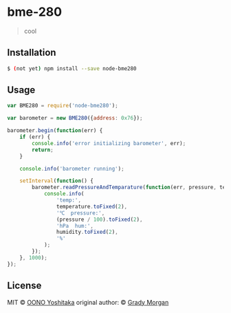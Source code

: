 # bme-280 
> cool

## Installation

```sh
$ (not yet) npm install --save node-bme280
```

## Usage

```js
var BME280 = require('node-bme280');

var barometer = new BME280({address: 0x76});

barometer.begin(function(err) {
	if (err) {
		console.info('error initializing barometer', err);
		return;
	}

	console.info('barometer running');

	setInterval(function() {
		barometer.readPressureAndTemparature(function(err, pressure, temperature, humidity) {
			console.info(
				'temp:',
				temperature.toFixed(2),
				'℃  pressure:',
				(pressure / 100).toFixed(2),
				'hPa  hum:',
				humidity.toFixed(2),
				'%'
			);
		});
	}, 1000);
});
```
## License

MIT © [OONO Yoshitaka]()
original author: © [Grady Morgan](https://github.com/gradymorgan/node-BMP280)

